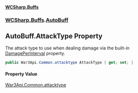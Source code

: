 #### [WCSharp.Buffs](index.md 'index')
### [WCSharp.Buffs](WCSharp.Buffs.md 'WCSharp.Buffs').[AutoBuff](WCSharp.Buffs.AutoBuff.md 'WCSharp.Buffs.AutoBuff')

## AutoBuff.AttackType Property

The attack type to use when dealing damage via the built-in [DamagePerInterval](WCSharp.Buffs.AutoBuff.DamagePerInterval.md 'WCSharp.Buffs.AutoBuff.DamagePerInterval') property.

```csharp
public War3Api.Common.attacktype AttackType { get; set; }
```

#### Property Value
[War3Api.Common.attacktype](https://docs.microsoft.com/en-us/dotnet/api/War3Api.Common.attacktype 'War3Api.Common.attacktype')